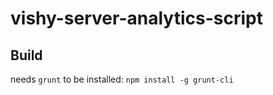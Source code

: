 vishy-server-analytics-script
===

## Build
needs `grunt` to be installed:
```npm install -g grunt-cli```